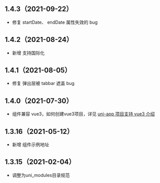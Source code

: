 ## 1.4.3（2021-09-22）

- 修复 startDate、 endDate 属性失效的 bug

## 1.4.2（2021-08-24）

- 新增 支持国际化

## 1.4.1（2021-08-05）

- 修复 弹出层被 tabbar 遮盖 bug

## 1.4.0（2021-07-30）

- 组件兼容 vue3，如何创建vue3项目，详见 [uni-app 项目支持 vue3 介绍](https://ask.dcloud.net.cn/article/37834)

## 1.3.16（2021-05-12）

- 新增 组件示例地址

## 1.3.15（2021-02-04）

- 调整为uni_modules目录规范 
